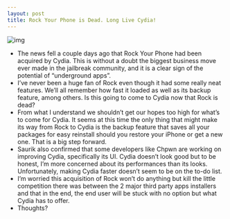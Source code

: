```yaml
---
layout: post
title: Rock Your Phone is Dead. Long Live Cydia!
---
```

![img](http://media.idownloadblog.com/wp-content/uploads/2010/09/Loading-Data.png)
* The news fell a couple days ago that Rock Your Phone had been acquired by Cydia. This is without a doubt the biggest business move ever made in the jailbreak community, and it is a clear sign of the potential of “underground apps”.
* I’ve never been a huge fan of Rock even though it had some really neat features. We’ll all remember how fast it loaded as well as its backup feature, among others. Is this going to come to Cydia now that Rock is dead?
* From what I understand we shouldn’t get our hopes too high for what’s to come for Cydia. It seems at this time the only thing that might make its way from Rock to Cydia is the backup feature that saves all your packages for easy reinstall should you restore your iPhone or get a new one. That is a big step forward.
* Saurik also confirmed that some developers like Chpwn are working on improving Cydia, specifically its UI. Cydia doesn’t look good but to be honest, I’m more concerned about its performances than its looks. Unfortunately, making Cydia faster doesn’t seem to be on the to-do list.
* I’m worried this acquisition of Rock won’t do anything but kill the little competition there was between the 2 major third party apps installers and that in the end, the end user will be stuck with no option but what Cydia has to offer.
* Thoughts?

